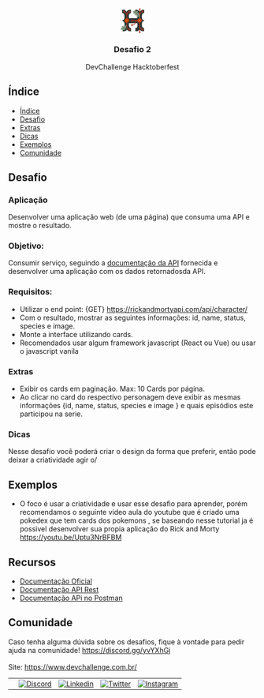 <br />
<p align="center">

  <img width="10%" align="center" src="../../recursos/icon.svg"/>
  
  <h3 align="center">Desafio 2</h3>

  <p align="center">
   DevChallenge Hacktoberfest
  </p>

## Índice

- [Índice](#índice)
- [Desafio](#desafio)
- [Extras](#extras)
- [Dicas](#dicas)
- [Exemplos](#exemplos)
- [Comunidade](#comunidade)

## Desafio 

### Aplicação
Desenvolver uma aplicação web (de uma página) que consuma uma API e mostre o resultado.

### Objetivo: 
Consumir serviço, seguindo a [documentação da API](https://rickandmortyapi.com/documentation/#introduction) fornecida e desenvolver uma aplicação com os dados retornadosda API.

### Requisitos:
- Utilizar o end point: {GET} https://rickandmortyapi.com/api/character/
- Com o resultado, mostrar as seguintes informações: id, name, status, species e image.
- Monte a interface utilizando cards.
- Recomendados usar algum framework javascript (React ou Vue) ou usar o javascript vanila

### Extras
- Exibir os cards em paginação. Max: 10 Cards por página.
- Ao clicar no card do respectivo personagem deve exibir as mesmas informações {id, name, status, species e image } e quais episódios este participou na serie.


### Dicas
Nesse desafio você poderá criar o design da forma que preferir, então pode deixar a criatividade agir o/

## Exemplos
- O foco é usar a criatividade e usar esse desafio para aprender, porém recomendamos o seguinte video aula do youtube que é criado uma pokedex que tem cards dos pokemons , se baseando nesse tutorial ja é possivel desenvolver sua propia aplicação do Rick and Morty
https://youtu.be/Uptu3NrBFBM

## Recursos
- [Documentação Oficial](https://rickandmortyapi.com/)
- [Documentação API Rest](https://rickandmortyapi.com/documentation/#rest) 
- [Documentação APi no Postman](https://documenter.getpostman.com/view/11174370/SztHXkfz)


## Comunidade
Caso tenha alguma dúvida sobre os desafios, fique à vontade para pedir ajuda na comunidade! https://discord.gg/yvYXhGj <br>
<br>
Site: https://www.devchallenge.com.br/ <br>

<table style="border-color:transparent">
    <th>
        <td><a href="https://discord.gg/yvYXhGj"><img src="https://cdn3.iconfinder.com/data/icons/discord/64/discord_20-512.png" width="30px" height="30px" alt="Discord">      </a></td>
    <td><a href="https://www.linkedin.com/company/devchallenge/"><img src="https://image.flaticon.com/icons/svg/1384/1384014.svg" width="30px" height="30px"                alt="Linkedin"></a></td>
    <td><a href="https://twitter.com/dev_challenge"><img src="https://cdn3.iconfinder.com/data/icons/picons-social/57/43-twitter-512.png" width="30px" height="30px"        alt="Twitter"></a</td>
    <td><a href="https://www.instagram.com/devchallenge/"><img src="https://cdn4.iconfinder.com/data/icons/picons-social/57/38-instagram-3-512.png" width="30px"            height="30px" alt="Instagram"></a></td>
    </th>
</table>

